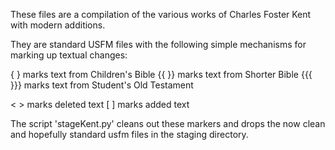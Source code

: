 These files are a compilation of the various works of Charles Foster Kent with modern additions.

They are standard USFM files with the following simple mechanisms for marking up textual changes:

{ } marks text from Children's Bible
{{ }} marks text from Shorter Bible
{{{ }}} marks text from Student's Old Testament

< > marks deleted text
[ ] marks added text

The script 'stageKent.py' cleans out these markers and drops the now clean and hopefully standard usfm files in the staging directory.


